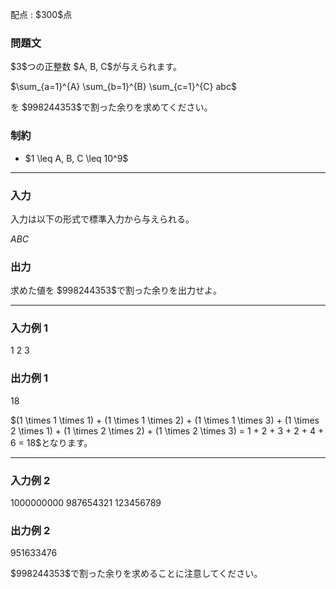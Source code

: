 
<div>

<span>

<span>

<p>
配点 : $300$点
</p>

<div>

<section>

### **問題文**

<p>
$3$つの正整数 $A, B, C$が与えられます。
</p>

<p>
$\sum_{a=1}^{A} \sum_{b=1}^{B} \sum_{c=1}^{C} abc$
</p>

<p>
を $998244353$で割った余りを求めてください。
</p>

</section>

</div>

<div>

<section>

### **制約**

<ul>

<li>
$1 \leq A, B, C \leq 10^9$
</li>

</ul>

</section>

</div>

---

<div>

<div>

<section>

### **入力**

<p>
入力は以下の形式で標準入力から与えられる。
</p>

<div>

$A$$B$$C$
</div>

</section>

</div>

<div>

<section>

### **出力**

<p>
求めた値を $998244353$で割った余りを出力せよ。
</p>

</section>

</div>

</div>

---

<div>

<section>

### **入力例 1**

<div>

1 2 3

</div>

</section>

</div>

<div>

<section>

### **出力例 1**

<div>

18

</div>

<p>
$(1 \times 1 \times 1) + (1 \times 1 \times 2) + (1 \times 1 \times 3) + (1 \times 2 \times 1) + (1 \times 2 \times 2) + (1 \times 2 \times 3) = 1 + 2 + 3 + 2 + 4 + 6 = 18$となります。
</p>

</section>

</div>

---

<div>

<section>

### **入力例 2**

<div>

1000000000 987654321 123456789

</div>

</section>

</div>

<div>

<section>

### **出力例 2**

<div>

951633476

</div>

<p>
$998244353$で割った余りを求めることに注意してください。
</p>

</section>

</div>

</span>

</span>

</div>
